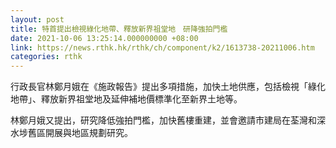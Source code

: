 ```yaml
---
layout: post
title: 特首提出檢視綠化地帶、釋放新界祖堂地　研降強拍門檻
date: 2021-10-06 13:25:14.000000000 +08:00
link: https://news.rthk.hk/rthk/ch/component/k2/1613738-20211006.htm
categories: rthk
---
```


行政長官林鄭月娥在《施政報告》提出多項措施，加快土地供應，包括檢視「綠化地帶」、釋放新界祖堂地及延伸補地價標準化至新界土地等。

林鄭月娥又提出，研究降低強拍門檻，加快舊樓重建，並會邀請市建局在荃灣和深水埗舊區開展與地區規劃研究。
